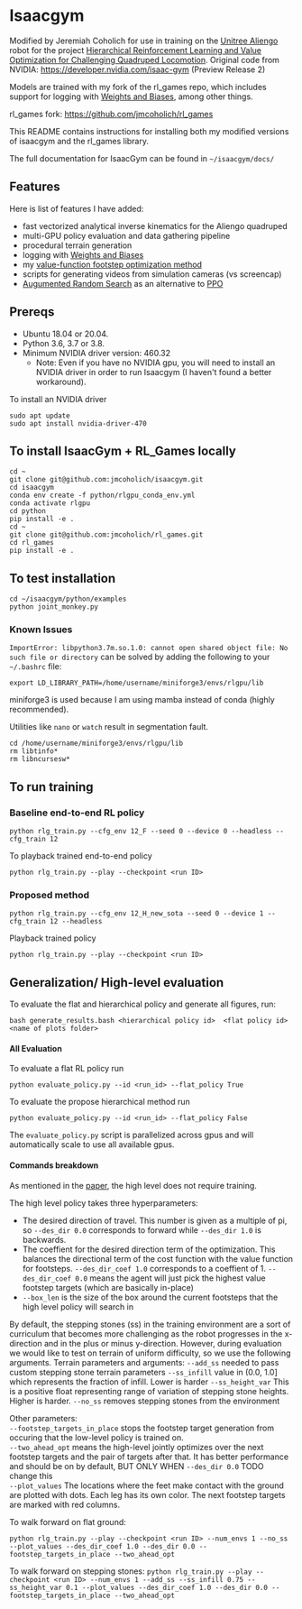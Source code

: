 # Isaacgym

Modified by Jeremiah Coholich for use in training on the [Unitree Aliengo](https://www.unitree.com/products/aliengo/) robot for the project [Hierarchical Reinforcement Learning and Value Optimization for Challenging Quadruped Locomotion](https://www.jeremiahcoholich.com/publication/hrl_optim/).
Original code from NVIDIA:
https://developer.nvidia.com/isaac-gym (Preview Release 2)

Models are trained with my fork of the rl_games repo, which includes support for logging with [Weights and Biases](https://wandb.ai/site), among other things.

rl_games fork: https://github.com/jmcoholich/rl_games

This README contains instructions for installing both my modified versions of
isaacgym and the rl_games library.

The full documentation for IsaacGym can be found in `~/isaacgym/docs/`


## Features
Here is list of features I have added:
- fast vectorized analytical inverse kinematics for the Aliengo quadruped
- multi-GPU policy evaluation and data gathering pipeline
- procedural terrain generation
- logging with [Weights and Biases](https://wandb.ai/site)
- my [value-function footstep optimization method](https://www.jeremiahcoholich.com/publication/quadruped_footsteps/)
- scripts for generating videos from simulation cameras (vs screencap)
- [Augumented Random Search](https://arxiv.org/abs/1803.07055) as an alternative to [PPO](https://arxiv.org/abs/1707.06347)

## Prereqs
- Ubuntu 18.04 or 20.04.
- Python 3.6, 3.7 or 3.8.
- Minimum NVIDIA driver version: 460.32
    - Note: Even if you have no NVIDIA gpu, you will need to install an NVIDIA
    driver in order to run Isaacgym (I haven't found a better workaround).


To install an NVIDIA driver

    sudo apt update
    sudo apt install nvidia-driver-470

## To install IsaacGym + RL_Games locally

    cd ~
    git clone git@github.com:jmcoholich/isaacgym.git
    cd isaacgym
    conda env create -f python/rlgpu_conda_env.yml
    conda activate rlgpu
    cd python
    pip install -e .
    cd ~
    git clone git@github.com:jmcoholich/rl_games.git
    cd rl_games
    pip install -e .

## To test installation

    cd ~/isaacgym/python/examples
    python joint_monkey.py

### Known Issues

`ImportError: libpython3.7m.so.1.0: cannot open shared object file: No such file or directory` can be solved by adding the following to your `~/.bashrc` file:

```export LD_LIBRARY_PATH=/home/username/miniforge3/envs/rlgpu/lib```

miniforge3 is used because I am using mamba instead of conda (highly recommended).

Utilities like `nano` or `watch` result in segmentation fault.

```
cd /home/username/miniforge3/envs/rlgpu/lib
rm libtinfo*
rm libncursesw*
```

## To run training
### Baseline end-to-end RL policy
```python rlg_train.py --cfg_env 12_F --seed 0 --device 0 --headless --cfg_train 12```

To playback trained end-to-end policy

```python rlg_train.py --play --checkpoint <run ID>```

### Proposed method
```python rlg_train.py --cfg_env 12_H_new_sota --seed 0 --device 1 --cfg_train 12 --headless```

Playback trained policy

```python rlg_train.py --play --checkpoint <run ID>```

<!-- ### New Stuff
```rlg_train.py --cfg_env 12_H_new_experiment --seed 1 --device 1 --cfg_train 12 --task AliengoRandom --headless```

Playback trained policy

```python rlg_train.py --play --checkpoint <run ID> --task AliengoRandom```

To plot footstep targets add the flag `-asdf`

To debug device-side asserts, switch to CPU pipeline with the flag `--pipline cpu`. This results in an actual stack trace. -->

## Generalization/ High-level evaluation


To evaluate the flat and hierarchical policy and generate all figures, run:

```bash generate_results.bash <hierarchical policy id>  <flat policy id> <name of plots folder>```

#### All Evaluation
To evaluate a flat RL policy run


`python evaluate_policy.py --id <run_id> --flat_policy True`

To evaluate the propose hierarchical method run

`python evaluate_policy.py --id <run_id> --flat_policy False`


The `evaluate_policy.py` script is parallelized across gpus and will automatically scale to use all available gpus.

#### Commands breakdown

As mentioned in the [paper](https://www.jeremiahcoholich.com/publication/quadruped_footsteps/quadruped_footsteps.pdf), the high level does not require training.

The high level policy takes three hyperparameters:
- The desired direction of travel. This number is given as a multiple of pi, so `--des_dir 0.0` corresponds to forward while `--des_dir 1.0` is backwards.
- The coeffient for the desired direction term of the optimization. This balances the directional term of the cost function with the value function for footsteps. `--des_dir_coef 1.0` corresponds to a coeffient of 1. `--des_dir_coef 0.0` means the agent will just pick the highest value footstep targets (which are basically in-place)
- `--box_len` is the size of the box around the current footsteps that the high level policy will search in

By default, the stepping stones (ss) in the training environment are a sort of curriculum that becomes more challenging as the robot progresses in the x-direction and in the plus or minus y-direction. However, during evaluation we would like to test on terrain of uniform difficulty, so we use the following arguments.
Terrain parameters and arguments:
`--add_ss` needed to pass custom stepping stone terrain parameters
`--ss_infill` value in (0.0, 1.0] which represents the fraction of infill. Lower is harder
`--ss_height_var` This is a positive float representing range of variation of stepping stone heights. Higher is harder.
`--no_ss` removes stepping stones from the environment

Other parameters: \
`--footstep_targets_in_place` stops the footstep target generation from occuring that the low-level policy is trained on. \
`--two_ahead_opt` means the high-level jointly optimizes over the next footstep targets and the pair of targets after that. It has better performance and should be on by default, BUT ONLY WHEN `--des_dir 0.0` TODO change this\
`--plot_values` The locations where the feet make contact with the ground are plotted with dots. Each leg has its own color. The next footstep targets are marked with red columns.


To walk forward on flat ground:

```python rlg_train.py --play --checkpoint <run ID> --num_envs 1 --no_ss --plot_values --des_dir_coef 1.0 --des_dir 0.0 --footstep_targets_in_place --two_ahead_opt```


To walk forward on stepping stones:
```python rlg_train.py --play --checkpoint <run ID> --num_envs 1 --add_ss --ss_infill 0.75 --ss_height_var 0.1 --plot_values --des_dir_coef 1.0 --des_dir 0.0 --footstep_targets_in_place --two_ahead_opt```





<!-- ### New Evaluation

TODO -->


<!-- ## Running on Skynet (Docker required due to Skynet using Ubuntu 16.04)

In a screens or tmux session, check out a node with:

    srun <args> --pty bash
    cd isaacgym
    bash docker/build.sh
    bash docker/run_sn.sh

This will start a Docker container where you can start training runs.

To train PMTG for trotting:

    python rlg_train.py --cfg_env pmtg_trot --seed 0 --device 0 --headless

To copy model files from docker container to SkyNet, ssh into the node you are
using, then within `isaacgym/docker/`, run

    bash copy_nn.sh

To visualize trained models from skynet:

    python rlg_train.py --play --checkpoint <run_id> --ws 7 --username jcoholich3

Replace jcoholich3 with your SkyNet username.

There is no need to copy the model from skynet to your local machine. Assuming
you have ssh set up, the program will remote into skynet and load the trained
model.

## Running on Skynet with sbatch
On the head node run:

    sbatch --gres gpu:4 submit.sh

replacing 4 with desired number of runs, up to 8 (one run per GPU).

If there is a desired node (perhaps with the docker image already built),
add the -w option.

    sbatch --gres gpu:4 -w clank submit.sh

submit.sh already has the other sbatch options, and it builds the docker image

submit.sh calls docker/sbatch_run.sh. This script starts the docker container
and runs docker/sbatch_docker_run.sh in it then cleans everything
up after sbatch_docker_run.sh finishes.

sbatch_docker_run.sh has the actual python command to start the training run.
Edit this script to change the python command. -->